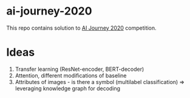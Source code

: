 # ai-journey-2020
This repo contains solution to [AI Journey 2020](https://github.com/sberbank-ai/digital_peter_aij2020/blob/master/README.en.md) competition.

# Ideas
1. Transfer learning (ResNet-encoder, BERT-decoder)
2. Attention, different modifications of baseline
3. Attributes of images - is there a symbol (multilabel classification) => leveraging knowledge graph for decoding
